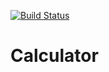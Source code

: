 [![Build Status](https://travis-ci.org/JNKHunter/calculator.svg?branch=master)](https://travis-ci.org/JNKHunter/calculator)

# Calculator


